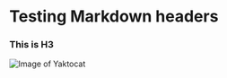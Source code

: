 # Testing Markdown headers
### This is H3

![Image of Yaktocat](https://octodex.github.com/images/yaktocat.png)
